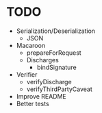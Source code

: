 # TODO

- Serialization/Deserialization
  - JSON
- Macaroon
  - prepareForRequest
  - Discharges
    - bindSignature
- Verifier
  - verifyDischarge
  - verifyThirdPartyCaveat
- Improve README
- Better tests
